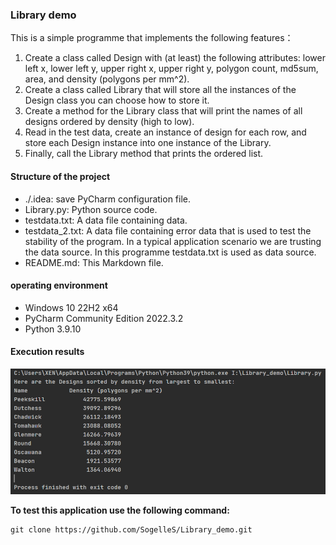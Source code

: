 ### <b>Library demo</b>
This is a simple programme that implements the following features：

1. Create a class called Design with (at least) the following attributes: lower left x, lower left y, upper right x, upper right y, polygon count, md5sum, area, and density (polygons per mm^2).
2. Create a class called Library that will store all the instances of the Design class you can choose how to store it.
3. Create a method for the Library class that will print the names of all designs ordered by density (high to low).
4. Read in the test data, create an instance of design for each row, and store each Design instance into one instance of the Library.
5. Finally, call the Library method that prints the ordered list.

#### <b>Structure of the project</b>
- ./.idea: save PyCharm configuration file.
- Library.py: Python source code.
- testdata.txt: A data file containing data.
- testdata_2.txt: A data file containing error data that is used to test the stability of the program. In a typical application scenario we are trusting the data source. In this programme testdata.txt is used as data source.
- README.md: This Markdown file.

#### <b>operating environment</b>
- Windows 10 22H2 x64
- PyCharm Community Edition 2022.3.2
- Python 3.9.10

#### <b>Execution results</b>
![](./results.png)

<b>To test this application use the following command:</b>
```shell
git clone https://github.com/SogelleS/Library_demo.git
```
